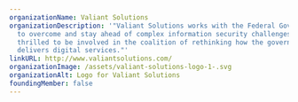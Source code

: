 ```yaml
---
organizationName: Valiant Solutions
organizationDescription: '"Valiant Solutions works with the Federal Government
  to overcome and stay ahead of complex information security challenges. We are
  thrilled to be involved in the coalition of rethinking how the government
  delivers digital services."'
linkURL: http://www.valiantsolutions.com/
organizationImage: /assets/valiant-solutions-logo-1-.svg
organizationAlt: Logo for Valiant Solutions
foundingMember: false
---
```


